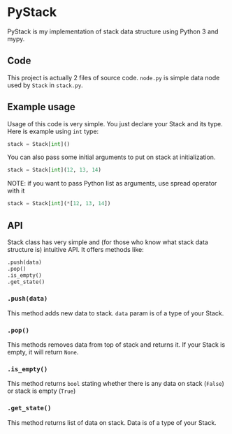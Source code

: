 # PyStack
PyStack is my implementation of stack data structure using Python 3 and mypy. 
## Code 
This project is actually 2 files of source code. `node.py` is simple data node used by `Stack` in `stack.py`.

## Example usage
Usage of this code is very simple. You just declare your Stack and its type. Here is example using `int` type:

```python
stack = Stack[int]()
```

You can also pass some initial arguments to put on stack at initialization.

```python
stack = Stack[int](12, 13, 14)
```

NOTE: if you want to pass Python list as arguments, use spread operator with it

```python
stack = Stack[int](*[12, 13, 14])
```

## API
Stack class has very simple and (for those who know what stack data structure is) intuitive API. It offers methods like:

```python
.push(data)
.pop()
.is_empty()
.get_state()
```

### `.push(data)`
This method adds new data to stack. `data` param is of a type of your Stack.

### `.pop()`
This methods removes data from top of stack and returns it. If your Stack is empty, it will return `None`.

### `.is_empty()`
This method returns `bool` stating whether there is any data on stack (`False`) or stack is empty (`True`)

### `.get_state()`
This method returns list of data on stack. Data is of a type of your Stack.

 